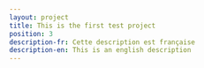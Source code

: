 ```yaml
---
layout: project
title: This is the first test project
position: 3
description-fr: Cette description est française
description-en: This is an english description
---
```


